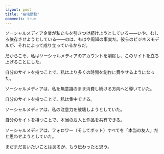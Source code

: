 ```yaml
---
layout: post
title: "在宅勤務"
comments: true
---
```


ソーシャルメディア企業が私たちを引きつけ続けようとしている——いや、むしろ依存させようとしている——のは、もはや周知の事実だ。彼らのビジネスモデルが、それによって成り立っているからだ。

だからこそ、私はソーシャルメディアのアカウントを削除し、このサイトを立ち上げることにした。

自分のサイトを持つことで、私はより多くの時間を創作に費やせるようになった。

ソーシャルメディアは、私を無意識のまま消費し続ける方向へと導いていた。

自分のサイトを持つことで、私は集中できる。

ソーシャルメディアは、私の注意力を破壊しようとしていた。

自分のサイトを持つことで、本当の友人と作品を共有できる。

ソーシャルメディアは、フォロワー（そしてボット）すべてを「本当の友人」だと思わせようとしていた。

まだまだ言いたいことはあるが、もう伝わったと思う。
